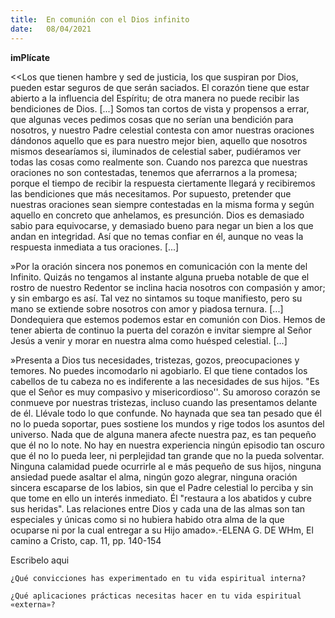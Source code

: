 ```yaml
---
title:  En comunión con el Dios infinito
date:   08/04/2021
---
```


**imPlícate**

<<Los que tienen hambre y sed de justicia, los que suspiran por Dios, pueden estar seguros de que serán saciados. El corazón tiene que estar abierto a la influencia del Espíritu; de otra manera no puede recibir las bendiciones de Dios. [...] Somos tan cortos de vista y propensos a errar, que algunas veces pedimos cosas que no serían una bendición para nosotros, y nuestro Padre celestial contesta con amor nuestras oraciones dándonos aquello que es para nuestro mejor bien, aquello que nosotros mismos desearíamos si, iluminados de celestial saber, pudiéramos ver todas las cosas como realmente son. Cuando nos parezca que nuestras oraciones no son contestadas, tenemos que aferrarnos a la promesa; porque el tiempo de recibir la respuesta ciertamente llegará y recibiremos las bendiciones que más necesitamos. Por supuesto, pretender que nuestras oraciones sean siempre contestadas en la misma forma y según aquello en concreto que anhelamos, es presunción. Dios es demasiado sabio para equivocarse, y demasiado bueno para negar un bien a los que andan en integridad. Así que no temas confiar en él, aunque no veas la respuesta inmediata a tus oraciones. [...]

»Por la oración sincera nos ponemos en comunicación con la mente del Infinito. Quizás no tengamos al instante alguna prueba notable de que el rostro de nuestro Redentor se inclina hacia nosotros con compasión y amor; y sin embargo es así. Tal vez no sintamos su toque manifiesto, pero su mano se extiende sobre nosotros con amor y piadosa ternura. [...] Dondequiera que estemos podemos estar en comunión con Dios. Hemos de tener abierta de continuo la puerta del corazón e invitar siempre al Señor Jesús a venir y morar en nuestra alma como huésped celestial. [...]

»Presenta a Dios tus necesidades, tristezas, gozos, preocupaciones y temores. No puedes incomodarlo ni agobiarlo. El que tiene contados los cabellos de tu cabeza no es indiferente a las necesidades de sus hijos. "Es que el Señor es muy compasivo y misericordioso''. Su amoroso corazón se conmueve por nuestras tristezas, incluso cuando las presentamos delante de él. Llévale todo lo que confunde. No haynada que sea tan pesado que él no lo pueda soportar, pues sostiene los mundos y rige todos los asuntos del universo. Nada que de alguna manera afecte nuestra paz, es tan pequeño que él no lo note. No hay en nuestra experiencia ningún episodio tan oscuro que él no lo pueda leer, ni perplejidad tan grande que no la pueda solventar. Ninguna calamidad puede ocurrirle al e más pequeño de sus hijos, ninguna ansiedad puede asaltar el alma, ningún gozo alegrar, ninguna oración sincera escaparse de los labios, sin que el Padre celestial lo perciba y sin que tome en ello un interés inmediato. Él "restaura a los abatidos y cubre sus heridas". Las relaciones entre Dios y cada una de las almas son tan especiales y únicas como si no hubiera habido otra alma de la que ocuparse ni por la cual entregar a su Hijo amado».-ELENA G. DE WHm, El camino a Cristo, cap. 11, pp. 140-154

Escribelo aqui

`¿Qué convicciones has experimentado en tu vida espiritual interna?`

`¿Qué aplicaciones prácticas necesitas hacer en tu vida espiritual «externa»?`
